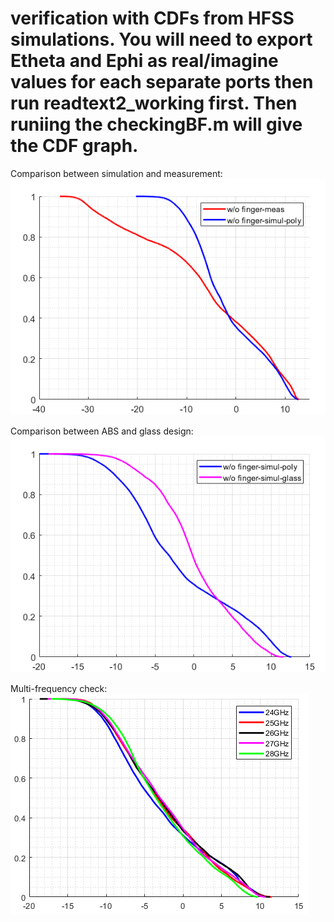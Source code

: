 # verification with CDFs from HFSS simulations. You will need to export Etheta and Ephi as real/imagine values for each separate ports then run readtext2_working first. Then runiing the checkingBF.m will give the CDF graph.

Comparison between simulation and measurement:
![alt text](https://github.com/Khainguyen1349/4x1_Array_26GHz_CDF/blob/master/SimulationVerificationCDF_HFSS/Pics/MeasureVsSimul.png)

Comparison between ABS and glass design:
![alt text](https://github.com/Khainguyen1349/4x1_Array_26GHz_CDF/blob/master/SimulationVerificationCDF_HFSS/Pics/GlassVsPoly.png)

Multi-frequency check:
![alt text](https://github.com/Khainguyen1349/4x1_Array_26GHz_CDF/blob/master/SimulationVerificationCDF_HFSS/Pics/OverFrequencyBand.png)

